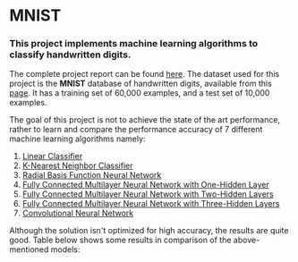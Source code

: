 # MNIST
### This project implements machine learning algorithms to classify handwritten digits.
The complete project report can be found [here](https://github.com/dbrownambi/mnist-classification/blob/master/Project%20Report.pdf). The dataset used for this project is the **MNIST** database of handwritten digits, available from this [page](http://yann.lecun.com/exdb/mnist/). It has a training set of 60,000 examples, and a test set of 10,000 examples.

The goal of this project is not to achieve the state of the art performance, rather to learn and compare the performance accuracy of 7 different machine learning algorithms namely:

1. [Linear Classifier](Codes/Linear_SGD.py)
2. [K-Nearest Neighbor Classifier](Codes/K-NN.py)
3. [Radial Basis Function Neural Network](Codes/Radial\BF.py)
4. [Fully Connected Multilayer Neural Network with One-Hidden Layer](Codes/MLP-1\hidden\layer.py)
5. [Fully Connected Multilayer Neural Network with Two-Hidden Layers](Codes/MLP-2\hidden\layer.py)
6. [Fully Connected Multilayer Neural Network with Three-Hidden Layers](Codes/MLP-3\hidden\layer.py)
7. [Convolutional Neural Network](Codes/CNN.py)

Although the solution isn't optimized for high accuracy, the results are quite good. Table below shows some results in comparison of the above-mentioned models:

